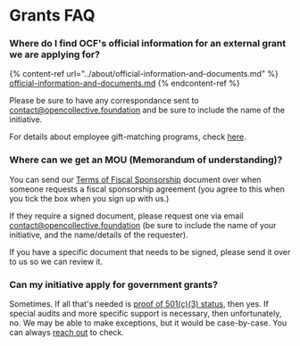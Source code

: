 # Grants FAQ

### Where do I find OCF's official information for an external grant we are applying for?

{% content-ref url="../about/official-information-and-documents.md" %}
[official-information-and-documents.md](../about/official-information-and-documents.md)
{% endcontent-ref %}

Please be sure to have any correspondance sent to [contact@opencollective.foundation](mailto:%20contact@opencollective.foundation) and be sure to include the name of the initiative.

For details about employee gift-matching programs, check [here](../how-it-works/financial-contributions/donation-matching.md).

### Where can we get an MOU (Memorandum of understanding)?

You can send our [Terms of Fiscal Sponsorship](../getting-started/terms.md) document over when someone requests a fiscal sponsorship agreement (you agree to this when you tick the box when you sign up with us.)

If they require a signed document, please request one via email [contact@opencollective.foundation](mailto:%20contact@opencollective.foundation) (be sure to include the name of your initiative, and the name/details of the requester).

If you have a specific document that needs to be signed, please send it over to us so we can review it.

### **Can my initiative apply for government grants?**

Sometimes. If all that's needed is [proof of 501(c)(3) status](../about/official-information-and-documents.md#nonprofit-status), then yes. If special audits and more specific support is necessary, then unfortunately, no.  We may be able to make exceptions, but it would be case-by-case. You can always [reach out](mailto:%20contact@opencollective.foundation) to check.
